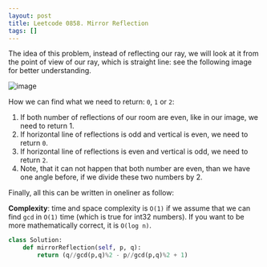 ```yaml
---
layout: post
title: Leetcode 0858. Mirror Reflection
tags: []
---
```


The idea of this problem, instead of reflecting our ray, we will look at it from the point of view of our ray, which is straight line: see the following image for better understanding.

![image](https://assets.leetcode.com/users/images/04613b0d-5fd5-462d-a6dd-db0f82164451_1605601104.06233.png)


How we can find what we need to return: `0`, `1` or `2`:
1. If both number of reflections of our room are even, like in our image, we need to return 1.
2. If horizontal line of reflections is odd and vertical is even, we need to return `0`.
3. If horizontal line of reflections is even and vertical is odd, we need to return `2`.
4. Note, that it can not happen that both number are even, than we have one angle before, if we divide these two numbers by 2.

Finally, all this can be written in oneliner as follow:

**Complexity**: time and space complexity is `O(1)` if we assume that we can find `gcd` in `O(1)` time (which is true for int32 numbers). If you want to be more mathematically correct, it is `O(log n)`.

```python
class Solution:
    def mirrorReflection(self, p, q):
        return (q//gcd(p,q)%2 - p//gcd(p,q)%2 + 1)
```
